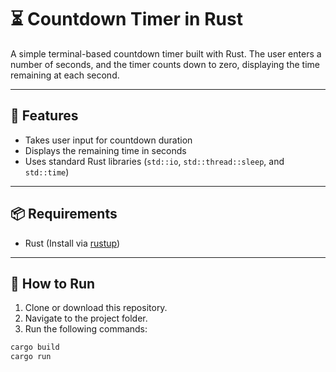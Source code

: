 # ⏳ Countdown Timer in Rust

A simple terminal-based countdown timer built with Rust. The user enters a number of seconds, and the timer counts down to zero, displaying the time remaining at each second.

---

## 🚀 Features

- Takes user input for countdown duration
- Displays the remaining time in seconds
- Uses standard Rust libraries (`std::io`, `std::thread::sleep`, and `std::time`)

---

## 📦 Requirements

- Rust (Install via [rustup](https://www.rust-lang.org/tools/install))

---

## 🔧 How to Run

1. Clone or download this repository.
2. Navigate to the project folder.
3. Run the following commands:

```bash
cargo build
cargo run
